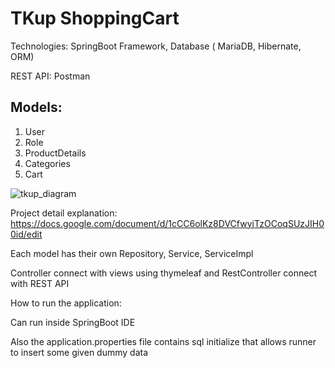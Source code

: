 # TKup ShoppingCart

Technologies: SpringBoot Framework, Database ( MariaDB, Hibernate, ORM)

REST API: Postman

## Models:

1. User
2. Role
3. ProductDetails
4. Categories
5. Cart


![tkup_diagram](https://user-images.githubusercontent.com/89743843/196831442-32924062-0406-4a16-b43b-55eff2473d73.png)

Project detail explanation: https://docs.google.com/document/d/1cCC6olKz8DVCfwyjTzOCoqSUzJIH00id/edit

Each model has their own Repository, Service, ServiceImpl

Controller connect with views using thymeleaf and RestController connect with REST API

How to run the application: 

Can run inside SpringBoot IDE 

Also the application.properties file contains sql initialize that allows runner to insert some given dummy data

